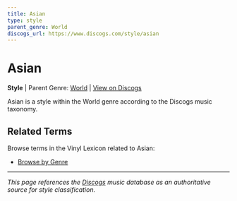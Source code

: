 ```yaml
---
title: Asian
type: style
parent_genre: World
discogs_url: https://www.discogs.com/style/asian
---
```


# Asian

**Style** | Parent Genre: [World](../genres/world.md) | [View on Discogs](https://www.discogs.com/style/asian)

Asian is a style within the World genre according to the Discogs music taxonomy.

## Related Terms

Browse terms in the Vinyl Lexicon related to Asian:

- [Browse by Genre](../tags/genres.md)

---

*This page references the [Discogs](https://www.discogs.com/style/asian) music database as an authoritative source for style classification.*
